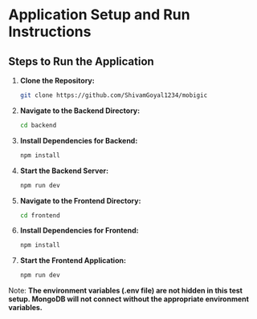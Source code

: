 # Application Setup and Run Instructions

## Steps to Run the Application

1. **Clone the Repository:**
   ```bash
   git clone https://github.com/ShivamGoyal1234/mobigic
2. **Navigate to the Backend Directory:**
   ```bash
   cd backend
3. **Install Dependencies for Backend:**
   ```bash
   npm install
4. **Start the Backend Server:**
   ```bash
   npm run dev
5. **Navigate to the Frontend Directory:**
   ```bash
   cd frontend
6. **Install Dependencies for Frontend:**
   ```bash
   npm install
7. **Start the Frontend Application:**
   ```bash
   npm run dev
Note:
**The environment variables (.env file) are not hidden in this test setup. MongoDB will not connect without the appropriate environment variables.**

   
